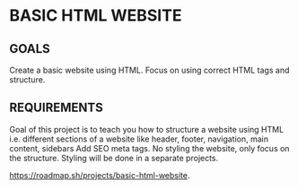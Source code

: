 # BASIC HTML WEBSITE

## GOALS

Create a basic website using HTML. Focus on using correct HTML tags and structure.

## REQUIREMENTS

Goal of this project is to teach you how to structure a website using HTML i.e. different sections of a website like 
header,
footer, 
navigation,
main content, 
sidebars 
Add SEO meta tags. 
No styling the website, only focus on the structure. 
Styling will be done in a separate projects.

https://roadmap.sh/projects/basic-html-website.
